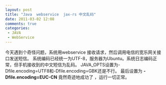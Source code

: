 ```yaml
---
layout: post
title: "Java  webservice  jax-rs 中文乱码"
date: 2011-03-02 12:08
comments: true
categories:
 - JAVA
 - WebService
---
```


今天遇到个奇怪问题，系统用webservice 接收请求，然后调用电信的宽乐网关接口发送短信。
系统编码已经统一为UTF-8，服务器为Ubuntu。系统日志编码正常，但手机接收到的中文短信为乱码。
JAVA_OPTS设置为-Dfile.encoding=UTF8和-Dfile.encoding=GBK还是不行。
最后设置为 **-Dfile.encoding=EUC-CN** 竟然奇迹地成功了 ，运行一切正常。
